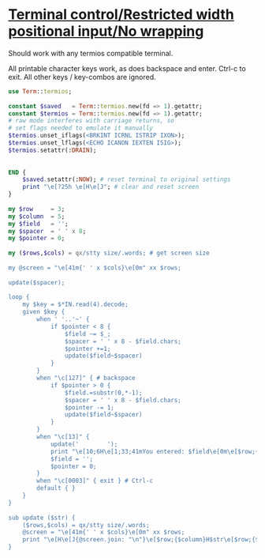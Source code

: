 [1]: https://rosettacode.org/wiki/Terminal_control/Restricted_width_positional_input/No_wrapping

# [Terminal control/Restricted width positional input/No wrapping][1]

Should work with any termios compatible terminal.



All printable character keys work, as does backspace and enter. Ctrl-c to exit. All other keys / key-combos are ignored.

```raku
use Term::termios;
 
constant $saved   = Term::termios.new(fd => 1).getattr;
constant $termios = Term::termios.new(fd => 1).getattr;
# raw mode interferes with carriage returns, so
# set flags needed to emulate it manually
$termios.unset_iflags(<BRKINT ICRNL ISTRIP IXON>);
$termios.unset_lflags(<ECHO ICANON IEXTEN ISIG>);
$termios.setattr(:DRAIN);
 
 
END {
    $saved.setattr(:NOW); # reset terminal to original settings
    print "\e[?25h \e[H\e[J"; # clear and reset screen
}
 
my $row     = 3;
my $column  = 5;
my $field   = '';
my $spacer  = ' ' x 8;
my $pointer = 0;
 
my ($rows,$cols) = qx/stty size/.words; # get screen size
 
my @screen = "\e[41m{' ' x $cols}\e[0m" xx $rows;
 
update($spacer);
 
loop {
    my $key = $*IN.read(4).decode;
    given $key {
        when ' '..'~' {
            if $pointer < 8 {
                $field ~= $_;
                $spacer = ' ' x 8 - $field.chars;
                $pointer +=1;
                update($field~$spacer)
            }
        }
        when "\c[127]" { # backspace
            if $pointer > 0 {
                $field.=substr(0,*-1);
                $spacer = ' ' x 8 - $field.chars;
                $pointer -= 1;
                update($field~$spacer)
            }
        }
        when "\c[13]" {
            update('        ');
            print "\e[10;6H\e[1;33;41mYou entered: $field\e[0m\e[$row;{$column}H";
            $field = '';
            $pointer = 0;
        }
        when "\c[0003]" { exit } # Ctrl-c
        default { }
    }
}
 
sub update ($str) {
    ($rows,$cols) = qx/stty size/.words;
    @screen = "\e[41m{' ' x $cols}\e[0m" xx $rows;
    print "\e[H\e[J{@screen.join: "\n"}\e[$row;{$column}H$str\e[$row;{$column + $pointer}H";
}
```